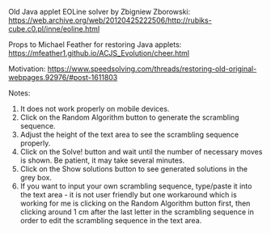 Old Java applet EOLine solver by Zbigniew Zborowski: https://web.archive.org/web/20120425222506/http://rubiks-cube.c0.pl/inne/eoline.html

Props to Michael Feather for restoring Java applets: https://mfeather1.github.io/ACJS_Evolution/cheer.html

Motivation: https://www.speedsolving.com/threads/restoring-old-original-webpages.92976/#post-1611803

Notes:

1) It does not work properly on mobile devices.
2) Click on the Random Algorithm button to generate the scrambling sequence.
3) Adjust the height of the text area to see the scrambling sequence properly.
4) Click on the Solve! button and wait until the number of necessary moves is shown.
   Be patient, it may take several minutes.
5) Click on the Show solutions button to see generated solutions in the grey box.
6) If you want to input your own scrambling sequence, type/paste it into the text area - it 
   is not user friendly but one workaround which is working for me is clicking on the 
   Random Algorithm button first, then clicking around 1 cm after the last letter in the 
   scrambling sequence in order to edit the scrambling sequence in the text area.